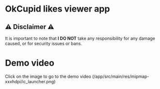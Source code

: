 # OkCupid likes viewer app

## ⚠️ Disclaimer ⚠️

It is important to note that **I DO NOT** take any responsibility for any damage caused, or for
security issues or bans.

# Demo video

Click on the image to go to the demo video
(/app/src/main/res/mipmap-xxxhdpi/ic_launcher.png)